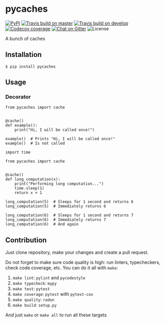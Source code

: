 # pycaches

[![PyPI](https://img.shields.io/pypi/v/pycaches?style=flat-square)](https://pypi.org/project/pycaches/)
[![Travis build on master](https://img.shields.io/travis/codingjerk/pycaches/master?style=flat-square)](https://travis-ci.org/github/codingjerk/pycaches)
[![Travis build on develop](https://img.shields.io/travis/codingjerk/pycaches/develop?label=develop&style=flat-square)](https://travis-ci.org/github/codingjerk/pycaches)
[![Codecov coverage](https://img.shields.io/codecov/c/gh/codingjerk/pycaches/develop?token=VHP5IBJTDJ&style=flat-square)](https://codecov.io/gh/codingjerk/pycaches/)
[![Chat on Gitter](https://img.shields.io/gitter/room/codingjerk/pycaches?style=flat-square)](https://gitter.im/codingjerk/pycaches)
![License](https://img.shields.io/pypi/l/pycaches?style=flat-square)

A bunch of caches

## Installation

`$ pip install pycaches`

## Usage

### Decorator

```
from pycaches import cache


@cache()
def example():
    print("Hi, I will be called once!")

example()  # Prints "Hi, I will be called once!"
example()  # Is not called
```

```
import time

from pycaches import cache


@cache()
def long_computation(x):
    print("Performing long computation...")
    time.sleep(1)
    return x + 1

long_computation(5)  # Sleeps for 1 second and returns 6
long_computation(5)  # Immediately returns 6

long_computation(6)  # Sleeps for 1 second and returns 7
long_computation(6)  # Immediately returns 7
long_computation(6)  # And again
```

## Contribution

Just clone repository, make your changes and create a pull request.

Do not forget to make sure code quality is high: run linters, typecheckers, check code coverage, etc. You can do it all with `make`:

1. `make lint`: `pylint` and `pycodestyle`
1. `make typecheck`: `mypy`
1. `make test`: `pytest`
1. `make coverage`: `pytest` with `pytest-cov`
1. `make quality`: `radon`
1. `make build`: `setup.py`

And just `make` or `make all` to run all these targets
